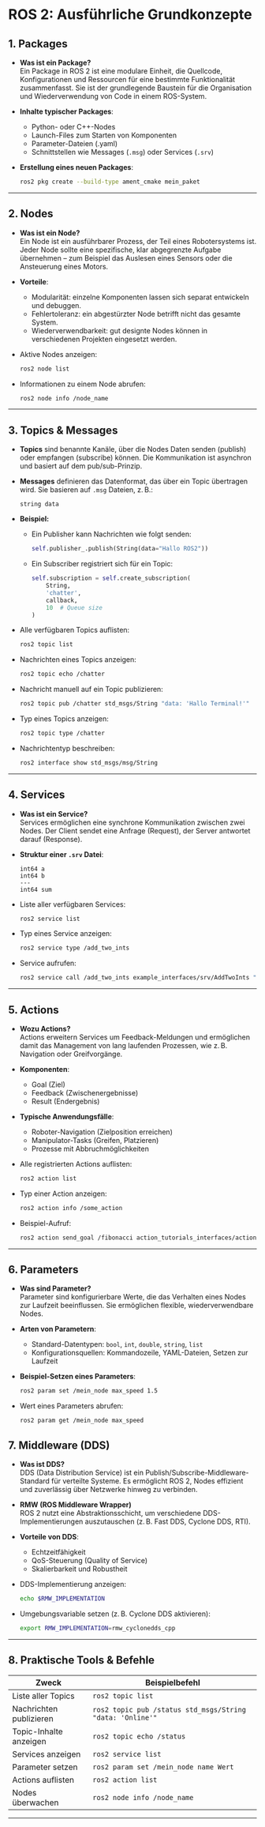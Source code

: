 #  ROS 2: Ausführliche Grundkonzepte

##  1. Packages
- **Was ist ein Package?**  
  Ein Package in ROS 2 ist eine modulare Einheit, die Quellcode, Konfigurationen und Ressourcen für eine bestimmte Funktionalität zusammenfasst. Sie ist der grundlegende Baustein für die Organisation und Wiederverwendung von Code in einem ROS-System.

- **Inhalte typischer Packages**:
  - Python- oder C++-Nodes
  - Launch-Files zum Starten von Komponenten
  - Parameter-Dateien (.yaml)
  - Schnittstellen wie Messages (`.msg`) oder Services (`.srv`)

- **Erstellung eines neuen Packages**:
  ```bash
  ros2 pkg create --build-type ament_cmake mein_paket
  ```

---

##  2. Nodes
- **Was ist ein Node?**  
  Ein Node ist ein ausführbarer Prozess, der Teil eines Robotersystems ist. Jeder Node sollte eine spezifische, klar abgegrenzte Aufgabe übernehmen – zum Beispiel das Auslesen eines Sensors oder die Ansteuerung eines Motors.

- **Vorteile**:
  - Modularität: einzelne Komponenten lassen sich separat entwickeln und debuggen.
  - Fehlertoleranz: ein abgestürzter Node betrifft nicht das gesamte System.
  - Wiederverwendbarkeit: gut designte Nodes können in verschiedenen Projekten eingesetzt werden.

- Aktive Nodes anzeigen:
  ```bash
  ros2 node list
  ```
- Informationen zu einem Node abrufen:
  ```bash
  ros2 node info /node_name
  ```
---

##  3. Topics & Messages
- **Topics** sind benannte Kanäle, über die Nodes Daten senden (publish) oder empfangen (subscribe) können. Die Kommunikation ist asynchron und basiert auf dem pub/sub-Prinzip.

- **Messages** definieren das Datenformat, das über ein Topic übertragen wird. Sie basieren auf `.msg` Dateien, z. B.:
  ```text
  string data
  ```

- **Beispiel:**
  - Ein Publisher kann Nachrichten wie folgt senden:
    ```python
    self.publisher_.publish(String(data="Hallo ROS2"))
    ```
  - Ein Subscriber registriert sich für ein Topic:
    ```python
    self.subscription = self.create_subscription(
        String,
        'chatter',
        callback,
        10  # Queue size
    )
    ```
- Alle verfügbaren Topics auflisten:
  ```bash
  ros2 topic list
  ```
- Nachrichten eines Topics anzeigen:
  ```bash
  ros2 topic echo /chatter
  ```
- Nachricht manuell auf ein Topic publizieren:
  ```bash
  ros2 topic pub /chatter std_msgs/String "data: 'Hallo Terminal!'"
  ```
- Typ eines Topics anzeigen:
  ```bash
  ros2 topic type /chatter
  ```
- Nachrichtentyp beschreiben:
  ```bash
  ros2 interface show std_msgs/msg/String
---

##  4. Services
- **Was ist ein Service?**  
  Services ermöglichen eine synchrone Kommunikation zwischen zwei Nodes. Der Client sendet eine Anfrage (Request), der Server antwortet darauf (Response).

- **Struktur einer `.srv` Datei**:
  ```text
  int64 a
  int64 b
  ---
  int64 sum
  ```

- Liste aller verfügbaren Services:
  ```bash
  ros2 service list
  ```
- Typ eines Service anzeigen:
  ```bash
  ros2 service type /add_two_ints
  ```
- Service aufrufen:
  ```bash
  ros2 service call /add_two_ints example_interfaces/srv/AddTwoInts "{a: 3, b: 5}"
  ```

---

##  5. Actions
- **Wozu Actions?**  
  Actions erweitern Services um Feedback-Meldungen und ermöglichen damit das Management von lang laufenden Prozessen, wie z. B. Navigation oder Greifvorgänge.

- **Komponenten**:
  - Goal (Ziel)
  - Feedback (Zwischenergebnisse)
  - Result (Endergebnis)

- **Typische Anwendungsfälle**:
  - Roboter-Navigation (Zielposition erreichen)
  - Manipulator-Tasks (Greifen, Platzieren)
  - Prozesse mit Abbruchmöglichkeiten

- Alle registrierten Actions auflisten:
  ```bash
  ros2 action list
  ```
- Typ einer Action anzeigen:
  ```bash
  ros2 action info /some_action
  ```
- Beispiel-Aufruf:
  ```bash
  ros2 action send_goal /fibonacci action_tutorials_interfaces/action/Fibonacci "{order: 5}"
  ```

---

##  6. Parameters
- **Was sind Parameter?**  
  Parameter sind konfigurierbare Werte, die das Verhalten eines Nodes zur Laufzeit beeinflussen. Sie ermöglichen flexible, wiederverwendbare Nodes.

- **Arten von Parametern**:
  - Standard-Datentypen: `bool`, `int`, `double`, `string`, `list`
  - Konfigurationsquellen: Kommandozeile, YAML-Dateien, Setzen zur Laufzeit

- **Beispiel-Setzen eines Parameters**:
  ```bash
  ros2 param set /mein_node max_speed 1.5
  ```
- Wert eines Parameters abrufen:
  ```bash
  ros2 param get /mein_node max_speed
  ```

##  7. Middleware (DDS)
- **Was ist DDS?**  
  DDS (Data Distribution Service) ist ein Publish/Subscribe-Middleware-Standard für verteilte Systeme. Es ermöglicht ROS 2, Nodes effizient und zuverlässig über Netzwerke hinweg zu verbinden.

- **RMW (ROS Middleware Wrapper)**  
  ROS 2 nutzt eine Abstraktionsschicht, um verschiedene DDS-Implementierungen auszutauschen (z. B. Fast DDS, Cyclone DDS, RTI).

- **Vorteile von DDS**:
  - Echtzeitfähigkeit
  - QoS-Steuerung (Quality of Service)
  - Skalierbarkeit und Robustheit

- DDS-Implementierung anzeigen:
  ```bash
  echo $RMW_IMPLEMENTATION
  ```
- Umgebungsvariable setzen (z. B. Cyclone DDS aktivieren):
  ```bash
  export RMW_IMPLEMENTATION=rmw_cyclonedds_cpp
  ```

---

##  8. Praktische Tools & Befehle

| Zweck                | Beispielbefehl                                                  |
|---------------------|------------------------------------------------------------------|
| Liste aller Topics  | `ros2 topic list`                                                |
| Nachrichten publizieren | `ros2 topic pub /status std_msgs/String "data: 'Online'"`     |
| Topic-Inhalte anzeigen | `ros2 topic echo /status`                                     |
| Services anzeigen    | `ros2 service list`                                             |
| Parameter setzen     | `ros2 param set /mein_node name Wert`                           |
| Actions auflisten    | `ros2 action list`                                              |
| Nodes überwachen     | `ros2 node info /node_name`                                     |

---

